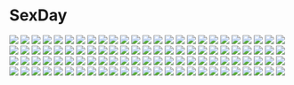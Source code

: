 # SexDay
![](https://konachan.com/image/9bc28b5be2cfe36ab57a6b05e82e83ab/Konachan.com%20-%2063363%20all_male%20kagamine_len%20macco%20male%20polychromatic%20vocaloid%20white.jpg)
![](https://konachan.com/jpeg/88bb9b6dd0b8d788b81342cecc397640/Konachan.com%20-%20108835%20blush%20bra%20breasts%20brown_eyes%20game_cg%20iizuki_tasuku%20long_hair%20lovely_x_cation%20navel%20nipples%20tsukioka_misasa%20underwear.jpg)
![](https://konachan.com/image/cd5445be5b81528ccdca4e7e73a93c8b/Konachan.com%20-%208405%20katase_shima%20uchuu_no_stellvia.jpg)
![](https://konachan.com/image/5cc2cb532636fd3feaad876136a23040/Konachan.com%20-%20107653%20kinomoto_sakura%20tagme%20third-party_edit.jpg)
![](https://konachan.com/image/591baaeeb2b1431d61eb8f5cdb66ece2/Konachan.com%20-%20242277%20black_hair%20blue_eyes%20brown_eyes%20eyepatch%20group%20gun%20hoodie%20kneehighs%20long_hair%20pantyhose%20pink_eyes%20pink_hair%20scarf%20skirt%20thighhighs%20tie%20weapon.jpg)
![](https://konachan.com/jpeg/f7ebca0b8ec69f5faae5a3534fa50f0e/Konachan.com%20-%20276361%20ama_mitsuki%20animal%20brown_hair%20japanese_clothes%20kimono%20original%20pink_eyes%20short_hair%20socks.jpg)
![](https://konachan.com/jpeg/05d070ce7d9d3add7a6334d8ce8fa805/Konachan.com%20-%20289711%20akinashi_yuu%20censored%20claris_zeinburg%20game_cg%20nipples%20nude%20pointed_ears%20pussy%20ryuusei_world_actor%20sex.jpg)
![](https://konachan.com/image/5b091e1c98091a205130f4cd082dc4ee/Konachan.com%20-%20132543%20blood%20green_hair%20japanese_clothes%20kochiya_sanae%20miko%20touhou%20zounose.jpg)
![](https://konachan.com/image/87e22dab005a6739a31a00e7b2391fdf/Konachan.com%20-%20291625%20building%20demon%20drink%20fate_%28series%29%20food%20fruit%20horns%20kito_%28kito2%29%20moon%20night%20purple_eyes%20purple_hair%20sake%20short_hair%20signed%20silhouette%20water.jpg)
![](https://konachan.com/image/9cb79f960e39db75b5a3280ee941c049/Konachan.com%20-%20176371%20blue_eyes%20blue_hair%20book%20breasts%20cleavage%20crossover%20glasses%20group%20hat%20long_hair%20ponytail%20red_eyes%20red_hair%20swimsuit%20tie%20tobi_%28one%29%20white_hair.jpg)
![](https://konachan.com/jpeg/4a779072462b7d59d8bf25349f2af8a1/Konachan.com%20-%20255243%20aoi_tori%20bed%20game_cg%20koku%20kurosaki_sayo%20purple_eyes%20purple_hair%20purple_software%20short_hair.jpg)
![](https://konachan.com/image/5c0de054b8e1b6a7cd8a51612bc6b152/Konachan.com%20-%20305875%20gradient%20kokkoro%20princess_connect%21%20rx7649.jpg)
![](https://konachan.com/jpeg/85d65e8f4d79e5f7758f53248c1d2c44/Konachan.com%20-%20136864%20blush%20breasts%20kuronekogata%20nipples%20nude%20original%20sex.jpg)
![](https://konachan.com/jpeg/1b4e2f586d3063f884e7c8890e03b963/Konachan.com%20-%20230305%20blue_eyes%20breasts%20cameltoe%20elbow_gloves%20gloves%20god_eater%20nipples%20no_bra%20open_shirt%20panties%20tateha%20thighhighs%20third-party_edit%20underwear%20white.jpg)
![](https://konachan.com/jpeg/d90328357b0c8ad81400042d27224b18/Konachan.com%20-%20208778%20black_hair%20blue_eyes%20book%20chuablesoft%20game_cg%20long_hair%20lovera_bride%20mikami_haruka%20mutou_kurihito%20pantyhose%20school_uniform.jpg)
![](https://konachan.com/image/aef96b90daa0d05fb8c093614322e438/Konachan.com%20-%20170147%20ass%20beach%20bikini%20breasts%20catgirl%20cleavage%20clouds%20food%20fruit%20group%20hat%20horns%20kisume%20navel%20ponytail%20signed%20sky%20swimsuit%20tattoo%20touhou%20tree%20water%20wink.jpg)
![](https://konachan.com/jpeg/9cd6304061919ab11d0b99754259293b/Konachan.com%20-%20287981%20anthropomorphism%20azur_lane%20bikini%20breasts%20cleavage%20close%20food%20garter%20gijang%20red_eyes%20sunglasses%20swimsuit%20twintails%20white_hair%20wristwear.jpg)
![](https://konachan.com/jpeg/981b038bd121d3e9d5ad62732cc6aaa7/Konachan.com%20-%20233465%20animal%20blush%20bow%20breasts%20green_hair%20japanese_clothes%20kochiya_sanae%20long_hair%20miko%20osashin_%28osada%29%20snake%20touhou%20wink%20yellow_eyes.jpg)
![](https://konachan.com/image/43db39780cb906c5fa59e92129e303dc/Konachan.com%20-%206980%20haibane_renmei.jpg)
![](https://konachan.com/image/63a73ff460176cec0a97a92b3e9e4718/Konachan.com%20-%2068164%20amafuki_setsuka%20animal_ears%20blue_hair%20brown_hair%20catgirl%20game_cg%20gray_hair%20hanafubuki%20ribbons%20sakuramori_akasha.jpg)
![](https://konachan.com/image/1a386640c22307112b1e2d3f539f0dc4/Konachan.com%20-%2076614%20hatsune_miku%20twintails%20vocaloid%20white.jpg)
![](https://konachan.com/image/8c3bb00b4f6e7928cc7de0cd25922ed9/Konachan.com%20-%2068133%20aqua_hair%20blush%20book%20computer%20drink%20food%20fruit%20green_eyes%20headphones%20ipod%20kotatsu%20long_hair%20phone%20shirakaba%20skirt%20thighhighs%20tie%20twintails%20vocaloid.jpg)
![](https://konachan.com/image/25f5c8ed4a575abb3448d09f5bd31f1a/Konachan.com%20-%2064245%20armor%20ass%20long_hair%20mechagirl%20original%20panties%20purple_hair%20red_eyes%20retsu_maru%20tattoo%20twintails%20underwear.jpg)
![](https://konachan.com/jpeg/67327948718180b6fe3e8ee5feb1cb38/Konachan.com%20-%2047611%20blonde_hair%20blood%20blush%20green_eyes%20green_hair%20hat%20kochiya_sanae%20long_hair%20miko%20moriya_suwako%20nosebleed%20purple_hair%20short_hair%20touhou%20yasaka_kanako.jpg)
![](https://konachan.com/image/73913cc850410b68b62195bf275a3c3c/Konachan.com%20-%2062355%20range_murata.jpg)
![](https://konachan.com/jpeg/d01e49ef711c739ebfc2b64ca6d6a738/Konachan.com%20-%20194170%202girls%20beach%20bikini%20blush%20cameltoe%20dark_skin%20feguimel%20original%20short_hair%20swimsuit%20watermark%20yuri.jpg)
![](https://konachan.com/image/ec94f56b56b09bd43db0d13aca88fdc0/Konachan.com%20-%20193824%20blush%20cum%20honoji%20nipples%20original%20paizuri%20penis%20see_through%20short_hair%20topless.jpg)
![](https://konachan.com/image/95551122f8744c2cef35d856f91f681b/Konachan.com%20-%20184198%20aircraft%20animal%20anthropomorphism%20bear%20bird%20boat%20d.b.spark%20gun%20hat%20kantai_collection%20scarf%20school_uniform%20snow%20thighhighs%20verniy_%28kancolle%29%20weapon.jpg)
![](https://konachan.com/jpeg/4afa1189004100d5fca91e2ef408d82c/Konachan.com%20-%20256868%20breasts%20cleavage%20drink%20game_cg%20higashibetsuin_rurumi%20long_hair%20necklace%20orange_hair%20renai_kateikyoushi_rurumi_coordinate%20riffraff%20suzui_narumi.jpg)
![](https://konachan.com/jpeg/fc6611eaf3f4cb64a8ba66da5f1657ce/Konachan.com%20-%20251391%20ass%20blonde_hair%20bloomers%20fate_extra%20fate_%28series%29%20green_eyes%20gym_uniform%20male%20nero_claudius_%28fate%29%20petals%20purple_hair%20ribbons%20short_hair%20tsuuhan.jpg)
![](https://konachan.com/jpeg/81368ec2b0e173716cfc56d023b6c2db/Konachan.com%20-%20204481%20anthropomorphism%20bismarck_%28kancolle%29%20hat%20kantai_collection%20mikoto_%28oi_plus%29%20sideboob%20thighhighs%20uniform.jpg)
![](https://konachan.com/jpeg/391df2d7b7c49dc37b82a27a94eeada1/Konachan.com%20-%20203757%20absolute_duo%20animal%20barefoot%20building%20cropped%20drink%20fish%20flowers%20julie_sigtuna%20long_hair%20petals%20purple_eyes%20purple_hair%20shirt%20swordsouls.jpg)
![](https://konachan.com/image/cf0a2ee8146dbb75f9ae27c7114b422e/Konachan.com%20-%20222982%20blue_hair%20blush%20long_hair%20tailam%20vocaloid%20vocaloid_china%20xingchen%20yellow_eyes.jpg)
![](https://konachan.com/image/f0350b23e8a250000e72b2723cff9719/Konachan.com%20-%2072658%20blue_eyes%20fang%20gray_hair%20group%20hat%20long_hair%20maid%20purple_eyes%20purple_hair%20red_eyes%20red_hair%20ribbons%20short_hair%20sky%20stars%20touhou%20vampire%20wings%20witch.jpg)
![](https://konachan.com/jpeg/98265ec739c4488edef2fb115fbd6965/Konachan.com%20-%20255203%20aoi_tori%20aqua_eyes%20bow%20bra%20braids%20breasts%20brown_hair%20censored%20game_cg%20handjob%20koku%20long_hair%20male%20navel%20panties%20penis%20umino_akari%20underwear.jpg)
![](https://konachan.com/image/ff41c908dd4a0e63635f79154f05df03/Konachan.com%20-%2016774%20blue_eyes%20bondage%20bow%20brown_hair%20choker%20gloves%20goth-loli%20ikari_shinji%20long_hair%20male%20motorcycle%20orange_hair%20rope%20short_hair%20socks%20thighhighs.jpg)
![](https://konachan.com/jpeg/bc386905c23c9a22f707778766228f57/Konachan.com%20-%20174941%20breasts%20dark_skin%20green_eyes%20long_hair%20nipples%20original%20panties%20pointed_ears%20purple_eyes%20purple_hair%20thighhighs%20topless%20underwear%20white_hair%20yuri.jpg)
![](https://konachan.com/image/d22f93fdf40a230377e6889de3f4cf38/Konachan.com%20-%2099117%20akatsuki_no_goei%20game_cg%20gray_hair%20green_eyes%20hat%20syangrila%20tomose_shunsaku%20tsuki.jpg)
![](https://konachan.com/jpeg/1e61ea6aefbebf89458e4ac0bc9c4d7b/Konachan.com%20-%20106549%20blush%20brown_eyes%20censored%20clochette%20fingering%20game_cg%20handjob%20himekawa_fuuka%20long_hair%20oshiki_hitoshi%20penis%20pussy%20pussy_juice%20thighhighs.jpg)
![](https://konachan.com/image/124bc403c4242b7af99d5d5dbb79e443/Konachan.com%20-%2033472%20.hack__%20.hack__g.u.%20.hack__link%20.hack__roots%20biwa%20haseo%20ovan.jpg)
![](https://konachan.com/image/bc799a6b58a7901a9564ac9ef84ff64c/Konachan.com%20-%2010839%20animal_ears%20catgirl%20swimsuit.jpg)
![](https://konachan.com/jpeg/b37295928d7c8aee01933232db7be1db/Konachan.com%20-%20277122%20aqua_eyes%20bow%20brown_hair%20game_cg%20gym_uniform%20hinekuremono_no_gakuen_seishun_monogatari%20long_hair%20nanjou_sakuya%20ponytail%20rozea%20shorts.jpg)
![](https://konachan.com/jpeg/72124fd66073f8ee97dd41b51c832793/Konachan.com%20-%20224828%20all_male%20blonde_hair%20dio_brando%20fang%20headband%20jojo_no_kimyou_na_bouken%20male%20red_eyes%20tagme_%28artist%29%20waifu2x.jpg)
![](https://konachan.com/image/15f60c916d226af5cf5be69bff524f83/Konachan.com%20-%20134669%20akiyama_mio%20ass%20black_hair%20cheerleader%20k-on%21%20panties%20shinama%20striped_panties%20tears%20underwear%20white.jpg)
![](https://konachan.com/image/ea0b35f935953aaae9a6543edcab9e76/Konachan.com%20-%2031943%20blush%20breasts%20censored%20favorite%20game_cg%20happy_margaret%21%20kokonoka%20penis%20purple_hair%20pussy_juice%20sex%20tsuwabuki_akira.jpg)
![](https://konachan.com/image/55aa82b01bc92d5bff2c2a40bdf96ea3/Konachan.com%20-%20188625%20ass%20blush%20gekkan_shoujo_nozaki-kun%20orange_hair%20purple_eyes%20sakura_chiyo%20school_uniform%20shinya%20skirt%20thighhighs%20underwear%20upskirt.jpg)
![](https://konachan.com/image/01c103ae9d6a7d147761be8da4544f6d/Konachan.com%20-%20117222%20fate_testarossa%20mahou_shoujo_lyrical_nanoha.jpg)
![](https://konachan.com/jpeg/2eaaa089f4cde16e5a0f362d11b3dc0a/Konachan.com%20-%20155702%20blue_hair%20blush%20bow%20breasts%20cleavage%20dress%20motomiya_mitsuki%20red_eyes%20remilia_scarlet%20ribbons%20short_hair%20snow%20touhou%20vampire%20white_hair%20wings.jpg)
![](https://konachan.com/image/0438c7e860fce4f7e8543d77d29f4c64/Konachan.com%20-%2081470%20blonde_hair%20breasts%20green%20green_eyes%20kakesu%20nipples%20nude%20tagme%20twintails.jpg)
![](https://konachan.com/jpeg/e5e4d2ad8da77b285f0c4a0d901db5bd/Konachan.com%20-%20291594%20anthropomorphism%20azur_lane%20blue_eyes%20blush%20dress%20le_malin_%28azur_lane%29%20loli%20long_hair%20pantyhose%20waifu2x%20white_hair%20yuizaki_kazuya.jpg)
![](https://konachan.com/image/539e4eda1e889d2b7ef48d199ec36285/Konachan.com%20-%20305237%20aliasing%20animal%20azur_lane%20bird%20blush%20breasts%20cameltoe%20couch%20fang%20garter%20hat%20long_hair%20nc731%20nipples%20no_bra%20panties%20underwear%20uniform%20vibrator.jpg)
![](https://konachan.com/image/04065a6829518fa4a96dc99cfbaa1fb9/Konachan.com%20-%2036447%20aquanauts_of_a_morning_calm%20blonde_hair%20umbrella.jpg)
![](https://konachan.com/image/9658b0dfe99a7dbbac5271cf2873b5a2/Konachan.com%20-%20247698%20ass%20bikini%20blue_eyes%20blue_hair%20chen_bin%20cirno%20fairy%20short_hair%20swimsuit%20touhou%20wings.jpg)
![](https://konachan.com/image/a1bed2c2415a79d2630072b084a9cf50/Konachan.com%20-%20302421%20barefoot%20blue_eyes%20brown_hair%20couch%20dress%20loli%20original%20panties%20short_hair%20spread_legs%20summer_dress%20third-party_edit%20underwear%20yubata.jpg)
![](https://konachan.com/jpeg/9f9f93164a6e87ac32d01a1aaa6ae7c7/Konachan.com%20-%20162442%20black_hair%20bow%20food%20hat%20long_hair%20original%20red_eyes%20ribbons%20school_uniform%20siratamamil%20tagme.jpg)
![](https://konachan.com/jpeg/9dd2c3aae47b727f6f47e7f965825a90/Konachan.com%20-%20232561%20black_hair%20blush%20breast_grab%20breasts%20caramel_box%20game_cg%20kasai_youko%20long_hair%20male%20nipples%20norita%20open_shirt%20red_eyes%20school_uniform%20short_hair%20tie.jpg)
![](https://konachan.com/jpeg/0488685b6c608bf87caf336ed2cc5e94/Konachan.com%20-%20165970%20amagiri_yune%20amairo_islenauts%20kobuichi%20logo%20masaki_gaillard%20muririn%20shiraga_airi%20shirley_warwick.jpg)
![](https://konachan.com/image/2f03611e8cd2cbc4afc1d7cdfa71e2af/Konachan.com%20-%2063967%20favorite%20game_cg%20hoshizora_no_memoria%20tagme.jpg)
![](https://konachan.com/image/c489dd2d9229d340b9992ae5484d014e/Konachan.com%20-%2092749%20flowers%20fuwa_%28haratoshi%29%20green_hair%20kazami_yuuka%20no_bra%20open_shirt%20panties%20red_eyes%20short_hair%20sunflower%20touhou%20underwear.jpg)
![](https://konachan.com/jpeg/2582c482af05b833962c6e4a115b3c9b/Konachan.com%20-%2034768%20innocent_grey%20kara_no_shoujo%20kuchiki_touko%20white.jpg)
![](https://konachan.com/image/64cfb40bc99baee0a9c23e1fc534e6f5/Konachan.com%20-%2014723%20ikari_shinji%20katsuragi_misato%20neon_genesis_evangelion%20soryu_asuka_langley.jpg)
![](https://konachan.com/jpeg/a7f40e08dcdde49350202c72de37da7c/Konachan.com%20-%20232277%20black_hair%20breasts%20brown_eyes%20cleavage%20clouds%20d.va%20goomrrat%20headphones%20jpeg_artifacts%20long_hair%20overwatch%20phone%20reaper_%28overwatch%29%20sky%20tattoo%20water.jpg)
![](https://konachan.com/jpeg/7c8f32f1993ec5a83c491e1c2921ce2d/Konachan.com%20-%20249968%20blue_hair%20nanomortis%20original%20polychromatic%20short_hair.jpg)
![](https://konachan.com/jpeg/600fb641a19634370568ab7cad8cad07/Konachan.com%20-%20185658%20asagami_fujino%20kara_no_kyoukai%20masin0201.jpg)
![](https://konachan.com/image/7af8320f92ddf144d548287da86e2a59/Konachan.com%20-%2082660%20arsenixc%20clouds%20hatsune_miku%20landscape%20scenic%20thighhighs%20twintails%20vocaloid.jpg)
![](https://konachan.com/image/53e024629b924b8489a26dc25fbe9c5b/Konachan.com%20-%20173569%202girls%20blue_eyes%20blush%20bow%20braids%20brown_hair%20drink%20food%20fruit%20gloves%20long_hair%20lu_hao_liang%20pink_hair%20red_eyes%20scarf%20school_uniform%20tie.jpg)
![](https://konachan.com/jpeg/2f0abfd041aac38bb5268e969bf6e46d/Konachan.com%20-%2057944%20close%20fuura_kafuka%20polychromatic%20sayonara_zetsubou_sensei%20vector%20yellow.jpg)
![](https://konachan.com/jpeg/902390136f42f848526d8cc559818ca5/Konachan.com%20-%20283788%20aqua_eyes%20ayuma_sayu%20bed%20blush%20bow%20bra%20breasts%20campus%20long_hair%20navel%20no_bra%20nopan%20open_shirt%20panties%20teddy_bear%20thighhighs%20underwear%20undressing.jpg)
![](https://konachan.com/image/fc9418e50b563d4fb9dc08301cf53bd7/Konachan.com%20-%20172100%20black_eyes%20logo%20navel%20record_of_agarest_war%20red_hair%20valeria_raglan.jpg)
![](https://konachan.com/jpeg/447e11adf0458bcf6e1fec1ac2a989e6/Konachan.com%20-%20215653%20dress%20flowers%20leaves%20long_hair%20mutugi%20original%20purple_eyes%20purple_hair%20rose.jpg)
![](https://konachan.com/jpeg/f457476889c55be066832146ad73e0ca/Konachan.com%20-%20287014%20animal%20aqua_eyes%20bikini%20blush%20breasts%20cleavage%20clouds%20green_hair%20long_hair%20navel%20sky%20snake%20swimsuit%20touhou%20tree%20underboob%20waifu2x%20wristwear.jpg)
![](https://konachan.com/jpeg/2b80cd9911266b0ae68007fc6347465c/Konachan.com%20-%20256582%20ajifurai%20anus%20aqua_eyes%20ass%20bed%20black_hair%20book%20breasts%20censored%20kantai_collection%20navel%20nipples%20ribbons%20souryuu_%28kancolle%29%20spread_legs%20twintails.jpg)
![](https://konachan.com/image/95c6d20878ddad762515354fda9e6950/Konachan.com%20-%2063843%20favorite%20game_cg%20green_eyes%20hoshizora_no_memoria%20kogasaka_chinami%20mare_spring_ephemeral%20pink_hair.jpg)
![](https://konachan.com/jpeg/19e3351cd4ea83252d4f2f9d64a66ff6/Konachan.com%20-%20297105%20ass%20azur_lane%20blush%20breasts%20chinese_clothes%20chinese_dress%20erect_nipples%20garter%20gloves%20kitsune_neko%20long_hair%20nopan%20purple_eyes%20red_hair%20skirt_lift.jpg)
![](https://konachan.com/jpeg/a7fe320accbda30938827f7f2f9391fb/Konachan.com%20-%2099281%20blush%20breasts%20cleavage%20game_cg%20open_shirt%20panties%20purple_hair%20rei_%28character%29%20soushinjutsu_rei%20underwear%20yukirin.jpg)
![](https://konachan.com/image/5d7c2951df7ae54f4d0da121b061ed94/Konachan.com%20-%2026340%20flcl.jpg)
![](https://konachan.com/jpeg/224844c101ccd9b112ef632bef12bdc7/Konachan.com%20-%20173897%205_nenme_no_houkago%20blush%20calendar%20christmas%20hat%20kantoku%20kurumi_%28kantoku%29%20long_hair%20original%20pink_eyes%20red_hair%20ribbons%20santa_costume%20scan%20wink.jpg)
![](https://konachan.com/jpeg/68ffb00bdc7f8d5dc88e136280e26c87/Konachan.com%20-%20292485%20blue_eyes%20blush%20cameltoe%20go-toubun_no_hanayome%20long_hair%20masturbation%20nakano_itsuki%20red_hair%20skirt%20tama_%28monster1553%29%20upskirt.jpg)
![](https://konachan.com/image/1c87b3050ec60a6e4f84a6f89d402adc/Konachan.com%20-%20179872%20blush%20bondage%20bra%20choker%20dev%20dress%20garter%20kaku-san-sei_million_arthur%20navel%20panties%20stockings%20underwear%20white.jpg)
![](https://konachan.com/image/69992e9cbd0b1679bc90118ae256415a/Konachan.com%20-%20140125%20kanojo-tachi_no_ryuugi%20miyama-zero%20scan%20shirogane_tobari%20tagme.jpg)
![](https://konachan.com/jpeg/f03c67993b026d051933cc20848762a9/Konachan.com%20-%20188069%20anthropomorphism%20doggirl%20kantai_collection%20school_uniform%20short_hair%20tail%20terras%20thighhighs%20tokitsukaze_%28kancolle%29%20yellow_eyes.jpg)
![](https://konachan.com/jpeg/e83d0787eded356fce8560278f38990e/Konachan.com%20-%20253388%20alisa_southerncross%20brown_hair%20halloween%20keroro_gunsou%20long_hair%20moon%20orange_eyes%20pantyhose%20pumpkin%20tommy830219%20twintails%20wings.jpg)
![](https://konachan.com/image/0e6e61497b7640b065f15424f93c7074/Konachan.com%20-%20142831%20brown_hair%20clouds%20daphne_zhang%20kirigaya_kazuto%20long_hair%20sky%20sword%20sword_art_online%20thighhighs%20weapon%20yuuki_asuna.jpg)
![](https://konachan.com/image/ed19899efa725b4ce5daf61ac5e44824/Konachan.com%20-%20222518%20black_hair%20choker%20clouds%20dress%20long_hair%20original%20reflection%20ribbons%20sky%20tagme_%28artist%29%20water%20wings.jpg)
![](https://konachan.com/image/eb5b83109ecd098b330e42979e77c498/Konachan.com%20-%20183635%202girls%20akemi_homura%20barefoot%20black_hair%20clouds%20dress%20flowers%20headband%20kaname_madoka%20long_hair%20petals%20pink_hair%20short_hair%20shoujo_ai%20tucana%20twintails.jpg)
![](https://konachan.com/image/9c5bd7c3bb2caf4e3581c9db7afa143f/Konachan.com%20-%20175002%20animal%20anthropomorphism%20aoki_hagane_no_arpeggio%20bird%20blonde_hair%20boat%20choker%20dress%20kongou_%28arpeggio%29%20long_hair%20pink_eyes%20stu_dts%20water.jpg)
![](https://konachan.com/jpeg/5b45a039ff948b0c114bc8d7b4c7f00f/Konachan.com%20-%20166924%20black_hair%20book%20bow%20braids%20brown_hair%20group%20kneehighs%20loli%20long_hair%20pink_eyes%20pink_hair%20red_hair%20short_hair%20skirt%20socks%20tail%20thighhighs%20to_love_ru.jpg)
![](https://konachan.com/image/ed5c83784eb2abf99f91556f45365839/Konachan.com%20-%20259563%202girls%20azur_lane%20foxgirl%20gloves%20katana%20long_hair%20masatoki%20panties%20pantyhose%20ponytail%20skirt%20stockings%20sword%20thighhighs%20underwear%20uniform%20weapon.jpg)
![](https://konachan.com/image/c94c826627def24f92806198d60fdbea/Konachan.com%20-%20180435%20aa_megami-sama%20belldandy%20breasts%20joy_division%20pubic_hair%20purple_hair%20spread_legs.jpg)
![](https://konachan.com/image/e7dd0cde216789c1278ea6b289a46d3d/Konachan.com%20-%20208514%20blue_eyes%20boots%20eyepatch%20flamie_speeddraw%20gloves%20rokka_no_yuusha%20underboob%20white_hair%20yamakichi.jpg)
![](https://konachan.com/jpeg/6a790850c9cc3414403a12a8b5900744/Konachan.com%20-%20146662%20azuma_yoru%20blush%20bunny%20chimaro%20elbow_gloves%20gloves%20group%20hontani_kanae%20kozakai_aya%20maid%20pantyhose%20saga_planets%20shirokuma%20tamaki_sakura%20toranosuke%20wink.jpg)
![](https://konachan.com/jpeg/500272679ccd598bfa20ef7e8a562a92/Konachan.com%20-%20237150%202girls%20aki99%20ass%20bra%20breasts%20camera%20charlotte%20cropped%20long_hair%20navel%20nipples%20nishimori_yusa%20panties%20see_through%20tomori_nao%20twintails%20underwear%20white.jpg)
![](https://konachan.com/jpeg/1f5fd776d64889ddea188113aa9eb240/Konachan.com%20-%20275409%20anthropomorphism%20aqua_eyes%20breasts%20bunny%20cleavage%20dress%20green_hair%20kantai_collection%20kurun_%28kurun777%29%20long_hair%20panties%20see_through%20underwear.jpg)
![](https://konachan.com/image/0d56fda4bbeab522c391a66ee2bc3da9/Konachan.com%20-%2076298%20ayuzawa_misaki%20black_hair%20blush%20brown_eyes%20corset%20jet_yowatari%20kaichou_wa_maid_sama%20long_hair%20maid.jpg)
![](https://konachan.com/jpeg/c09773572ae4726b58fe7d69cb8b170a/Konachan.com%20-%20251182%20aqua_eyes%20blonde_hair%20bra%20breasts%20cleavage%20close%20game_cg%20kurojuuji_mira%20long_hair%20pointed_ears%20ribbons%20underwear%20vampire%20yu-ta.jpg)
![](https://konachan.com/image/c6d6fe405b96fd3ab6d60555e06550d4/Konachan.com%20-%20119335%20group%20original%20rezi.jpg)
![](https://konachan.com/jpeg/ace433067858fb34d9eab55fd8caa60e/Konachan.com%20-%2077455%20bandaid%20black_rock_shooter%20dark_skin%20nekoita%20red_eyes%20weapon%20white_hair%20white_rock_shooter.jpg)
![](https://konachan.com/image/069477c6213787039f9d519e8f76f1e5/Konachan.com%20-%20168026%20barefoot%20bikini%20blue_eyes%20blush%20brown_hair%20erect_nipples%20flowers%20original%20pan_%28mimi%29%20swimsuit%20wink.jpg)
![](https://konachan.com/image/fd6de53b8e08e5458a865b97195a4f17/Konachan.com%20-%20182613%202girls%20animal_ears%20annie_hastur%20brown_eyes%20brown_hair%20dahl_lange%20foxgirl%20league_of_legends%20long_hair%20multiple_tails%20short_hair%20socks%20tail%20teemo%20tree.jpg)
![](https://konachan.com/image/de451fe6208005f3538120030e78fdf9/Konachan.com%20-%20136283%20blush%20breasts%20kusukoni_melco%20momo_velia_deviluke%20pink_hair%20purple_eyes%20to_love_ru.jpg)
